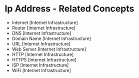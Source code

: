 # Ip Address - Related Concepts

- Internet [Internet Infrastructure]
- Router [Internet Infrastructure]
- DNS [Internet Infrastructure]
- Domain Name [Internet Infrastructure]
- URL [Internet Infrastructure]
- Web Server [Internet Infrastructure]
- HTTP [Internet Infrastructure]
- HTTPS [Internet Infrastructure]
- ISP [Internet Infrastructure]
- WiFi [Internet Infrastructure]
